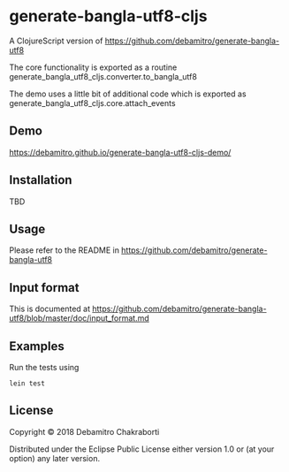 # generate-bangla-utf8-cljs

A ClojureScript version of https://github.com/debamitro/generate-bangla-utf8

The core functionality is exported as a routine generate_bangla_utf8_cljs.converter.to_bangla_utf8

The demo uses a little bit of additional code which is exported as generate_bangla_utf8_cljs.core.attach_events

## Demo

https://debamitro.github.io/generate-bangla-utf8-cljs-demo/

## Installation

TBD

## Usage

Please refer to the README in https://github.com/debamitro/generate-bangla-utf8

## Input format

This is documented at https://github.com/debamitro/generate-bangla-utf8/blob/master/doc/input_format.md

## Examples

Run the tests using

```
lein test
```

## License

Copyright © 2018 Debamitro Chakraborti

Distributed under the Eclipse Public License either version 1.0 or (at
your option) any later version.

